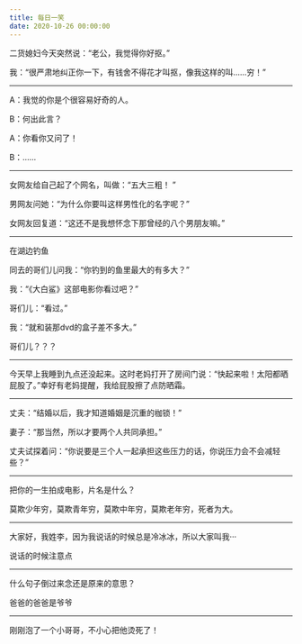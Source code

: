 ```yaml
---
title: 每日一笑
date: 2020-10-26 00:00:00
---
```


二货媳妇今天突然说：“老公，我觉得你好抠。”

我：“很严肃地纠正你一下，有钱舍不得花才叫抠，像我这样的叫……穷！”

<hr>

A：我觉的你是个很容易好奇的人。

B：何出此言？

A：你看你又问了！

B：……

<hr>

女网友给自己起了个网名，叫做：“五大三粗！ ”

男网友问她：“为什么你要叫这样男性化的名字呢？”

女网友回复道：“这还不是我想怀念下那曾经的八个男朋友嘛。”

<hr>

在湖边钓鱼

同去的哥们儿问我：“你钓到的鱼里最大的有多大？”

我：“《大白鲨》这部电影你看过吧？”

哥们儿：“看过。”

我：“就和装那dvd的盒子差不多大。”

哥们儿？？？

<hr>

今天早上我睡到九点还没起来。这时老妈打开了房间门说：“快起来啦！太阳都晒屁股了。”幸好有老妈提醒，我给屁股擦了点防晒霜。

<hr>

丈夫：“结婚以后，我才知道婚姻是沉重的枷锁！”

妻子：“那当然，所以才要两个人共同承担。”

丈夫试探着问：“你说要是三个人一起承担这些压力的话，你说压力会不会减轻些？”

<hr>

把你的一生拍成电影，片名是什么？

莫欺少年穷，莫欺青年穷，莫欺中年穷，莫欺老年穷，死者为大。

<hr>

大家好，我姓李，因为我说话的时候总是冷冰冰，所以大家叫我···

说话的时候注意点

<hr>

什么句子倒过来念还是原来的意思？

爸爸的爸爸是爷爷

<hr>

刚刚泡了一个小哥哥，不小心把他烫死了！
